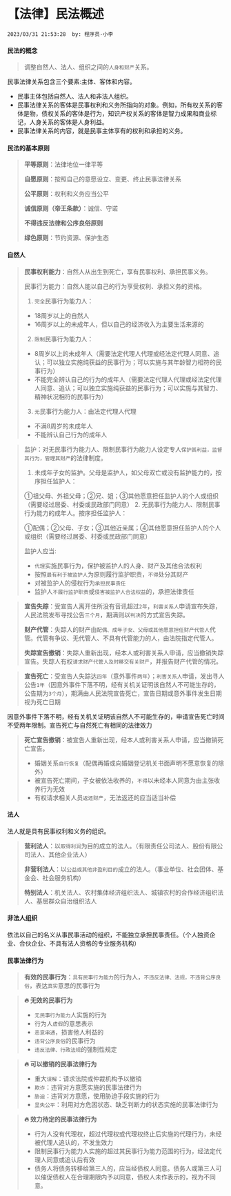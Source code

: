 # 【法律】民法概述

`2023/03/31 21:53:28  by: 程序员·小李`

#### 民法的概念

> 调整自然人、法人、组织之间的`人身和财产`关系。

民事法律关系包含三个要素:主体、客体和内容。
* 民事主体包括自然人、法人和非法人组织。
* 民事法律关系的客体是民事权利和义务所指向的对象。例如，所有权关系的客体是物，债权关系的客体是行为，知识产权关系的客体是智力成果和商业标记，人身关系的客体是人身利益。
* 民事法律关系的内容，就是民事主体享有的权利和承担的义务。


#### 民法的基本原则

> **平等原则**：法律地位一律平等
>
> **自愿原则**：按照自己的意愿设立、变更、终止民事法律关系
>
> **公平原则**：权利和义务应当公平
>
> **诚信原则（帝王条款）**：诚信、守诺
>
> **不得违反法律和公序良俗原则**
>
> **绿色原则**：节约资源、保护生态


#### 自然人

> **民事权利能力**：自然人从出生到死亡，享有民事权利、承担民事义务。
>
> 民事行为能力：自然人能以自己的行为享受权利、承担义务的资格。
> 1. `完全`民事行为能力人：
>  * 18周岁以上的自然人
>  * 16周岁以上的未成年人，但以自己的经济收入为主要生活来源的
> 2. `限制`民事行为能力人：
>  * 8周岁以上的未成年人（需要法定代理人代理或经法定代理人同意、追认；可以独立实施纯获益的民事行为；可以实施与其年龄智力相符的民事行为）
>  * 不能完全辨认自己的行为的成年人（需要法定代理人代理或经法定代理人同意、追认；可以独立实施纯获益的民事行为；可以实施与其智力、精神状况相符的民事行为）
> 3. `无`民事行为能力人：由法定代理人代理
>  * 不满8周岁的未成年人
>  * 不能辨认自己行为的成年人

> 监护：对无民事行为能力人、限制民事行为能力人设定专人`保护其利益，监督其行为，管理其财产`的法律制度。
> 1.  未成年子女的监护。父母是监护人，如父母双亡或没有监护能力的，按序担任监护人：
>
>  ①祖父母、外祖父母；②兄、姐；③其他愿意担任监护人的个人或组织（需要经过居委、村委或民政部门同意）
> 2. 无民事行为能力人、限制民事行为能力的成年人。按序担任监护人：
>
>  ①配偶；②父母、子女；③其他近亲属；④其他愿意担任监护人的个人或组织（需要经过居委、村委或民政部门同意）
>
> 监护人应当: 
> * `代理`实施民事行为，保护被监护人的人身、财产及其他合法权利
> * 按照`最有利于被监护人`为原则履行监护职责，`不得`处分其财产
> * 对被监护人的侵权行为`承担民事责任`
> * 监护人`不履行监护职责`或`侵害被监护人合法权益`的，承担法律责任


> **宣告失踪**：受宣告人离开住所没有音讯超过`2年`，`利害关系人`申请宣布失踪，人民法院发布寻找公告`三个月`，期满则以`判决`的方式宣告失踪。
> 
> **财产代管**：失踪人的财产由`配偶、成年子女、父母或其他愿意担任财产代管人`代管。代管有争议、无代管人、不具有代管能力的人，由法院指定代管人。
>
> **失踪宣告撤销**：失踪人重新出现，经本人或利害关系人申请，应当撤销失踪宣告。失踪人有权`请求财产代管人及时移交有关财产`，并报告财产代管的情况。


> **宣告死亡**：受宣告人失踪达`四年`（意外事件`两年`）；`利害关系人`申请，发出寻人公告`1年`（因意外事件下落不明，经有关机关证明该自然人不可能生存的，公告期为`3个月`），期满由人民法院宣告死亡，宣告日期或意外事件发生日期视为死亡日期

因意外事件下落不明，经有关机关证明该自然人不可能生存的，申请宣告死亡时间不受两年限制。宣告死亡与自然死亡有相同的法律效力

> **死亡宣告撤销**：被宣告人重新出现，经本人或利害关系人申请，应当撤销死亡宣告。
> * 婚姻关系`自行恢复`（配偶再婚或向婚姻登记机关书面声明不愿意恢复的除外）
> * 被宣告死亡期间，子女被依法收养的，`不得`以未经本人同意为由主张收养行为无效
> * 有权请求相关人员`返还财产`，无法返还的应当适当补偿


#### 法人

法人就是具有民事权利和义务的组织。
> **营利法人**：以`取得利润`为目的成立的法人。（有限责任公司法人、股份有限公司法人、其他企业法人）
>
>**非营利法人**：以`公益或其他非盈利目的`成立的法人。（事业单位、社会团体、基金会、社会服务机构）
>
> **特别法人**：机关法人、农村集体经济组织法人、城镇农村的合作经济组织法人、基层群众自治组织法人


#### 非法人组织

依法以自己的名义从事民事活动的组织，不能独立承担民事责任。（个人独资企业、合伙企业、不具有法人资格的专业服务机构）


#### 民事法律行为

> **有效的民事行为**：`具有民事行为能力`的行为人，`不违反法律、法规，不违背公序良俗`，表达`真实`意思的民事行为

> **🔥 无效的民事行为**
> * `无民事行为能力`人实施的行为
> * 行为人`虚假`的意思表示
> * `恶意串通`，损害他人利益的
> * `违背公序良俗`的民事行为
> * `违反法律、行政法规`的强制性规定

> **🔥 可以撤销的民事法律行为**
> * 重大`误解`：请求法院或仲裁机构予以撤销
> * `欺诈`：违背对方意愿实施的民事法律行为
> * `胁迫`：违背对方意愿，使用胁迫手段实施的行为
> * `显失公平`：利用对方危困状态、缺乏判断力的状态实施的民事法律行为

> **🔥 效力待定的民事法律行为**
> * 行为人没有代理权，超过代理权或代理权终止后实施的代理行为，未经被代理人追认的，不发生效力
> * 限制民事行为能力人实施的超过其民事行为能力范围的行为，经法定代理人同意或追认后有效
> * 债务人将债务转移给第三人的，应当经债权人同意。债务人或第三人可以催促债权人在合理期限内予以同意，债权人未作表示的，视为不同意。
